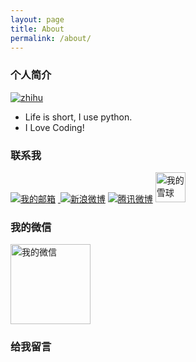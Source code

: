```yaml
---
layout: page
title: About
permalink: /about/
---
```


### 个人简介
<a target="__blank" href="https://www.zhihu.com/people/zhuangzy"> 
<img src="https://pic2.zhimg.com/80/v2-893fca14c399ea36c8d0a68af4eddf99_r.jpg" alt="zhihu">
</a>

* Life is short, I use python.
* I Love Coding!

### 联系我

<p>
<a href="mailto:pprcman@qq.com"><img src="/images/gmail.png" alt="我的邮箱"></a>&nbsp;<a target="__blank" href="http://weibo.com/johnzhuang">
<img src="/images/sina.png" alt="新浪微博"></a>&nbsp;<a target="__blank" href="http://t.qq.com/"><img src="/images/tencent.jpg" alt="腾讯微博"></a>&nbsp;<a target="__blank" href="http://xueqiu.com/"><img src="/images/xueqiu.png" width="48px" height="48px" alt="我的雪球"></a>
<br/>
</p>

### 我的微信
<img src="/images/" width="128px" height="128px" alt="我的微信" />

### 给我留言
<div id="cloud-tie-wrapper" class="cloud-tie-wrapper"></div>
<script>
  var cloudTieConfig = {
    url: document.location.href,
    sourceId: "about_me",
    productKey: "fa9c2b176140449d97292ea502ee96c8",
    target: "cloud-tie-wrapper"
  };
</script>
<script src="https://img1.cache.netease.com/f2e/tie/yun/sdk/loader.js"></script>
